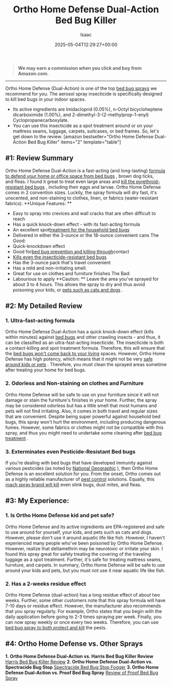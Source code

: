 ﻿---
author: Isaac
layout: post
title: Ortho Home Defense Dual-Action Bed Bug Killer
date: '2025-05-04T12:29:27+00:00'
categories:
- Drains
- Guide
tags: []
slug: /ortho-home-defense-dual-action-bed-bug-killer-review/
lastmod: 2025-05-07T12:21:28+03:00
---
> **We may earn a commission when you click and buy from Amazon.com.**
>

---
Ortho Home Defense (Dual-Action) is one of the top
[bed bug sprays](https://pestpolicy.com/best-bed-bug-spray/)
we recommend for you. The aerosol spray insecticide is specifically designed to kill bed bugs in your indoor spaces.
- Its active ingredients are Imidacloprid (0.05%), n-Octyl bicycloheptene dicarboximide (1.00%), and 2-dimethyl-3-(2-methylprop-1-enyl) Cyclopropanecarboxylate.
- You can use this insecticide as a spot treatment around or on your mattress seams, luggage, carpets, suitcases, or bed frames. So, let's get down to the review.
[amazon bestseller="Ortho Home Defense Dual-Action Bed Bug Killer" items="2" template="table"]
## #1: Review Summary
Ortho Home Defense Dual-Action is a fast-acting (and long-lasting)
[formula to defend your home or office space from bed bugs](https://pestpolicy.com/does-vinegar-kill-bed-bugs/)
, brown dog ticks, and fleas.
I found it great to treat even large areas and
[kill the pyrethroid-resistant bed bugs](https://pestpolicy.com/does-lavender-kill-bed-bugs/)
, including their eggs and larvae. Ortho Home Defense comes in 2 convention sizes.
Luckily, the spray formula will dry fast, it's unscented, and non-staining to clothes, linen, or fabrics (water-resistant fabrics).
**Unique Features: **
- Easy to spray into crevices and wall cracks that are often difficult to reach
- Has a quick knock-down effect - with its fast-acting formula
- An excellent spot[treatment for the household bed bugs](https://pestpolicy.com/does-baby-powder-kill-bed-bugs/)
- Delivered in either the 3-ounce or the 18-ounce convenient cans
The Good:
- Quick-knockdown effect
- Good for[bed bug prevention and killing through](https://pestpolicy.com/does-ammonia-kill-bed-bugs/)contact
- [Kills even the insecticide-resistant bed bugs](https://pestpolicy.com/does-lysol-kill-bed-bugs/)
- Has the 3-ounce pack that's travel convenient
- Has a mild and non-irritating smell.
- Great for use on clothes and furniture finishes
The Bad:
- Labourious to apply
**Caution: **
Leave the area you've sprayed for about 3 to 4 hours. This allows the spray to dry and thus avoid poisoning your kids, or
[pets such as cats and dogs](https://pestpolicy.com/what-is-blep-in-pets-cats-and-dogs/)
.
## #2: My Detailed Review
### 1. Ultra-fast-acting formula
Ortho Home Defense Dual-Action has a quick knock-down effect (kills within minutes) against
[bed bugs](https://pestpolicy.com/what-does-bed-bug-poop-look-like/)
and other crawling insects - and thus, it can be classified as an ultra-fast-acting insecticide.
The insecticide is both a contact-killing and spot treatment formula. Therefore, this will ensure that the
[bed bugs won't come back to your living](https://pestpolicy.com/can-bed-bugs-live-outside/)
spaces.
However, Ortho Home Defense has high potency, which means that it might not be very
[safe around kids or pets](https://pestpolicy.com/pet-safe-roach-killer/)
. Therefore, you must clean the sprayed areas sometime after treating your home for bed bugs.
### 2. Odorless and Non-staining on clothes and Furniture
Ortho Home Defense will be safe to use on your furniture since it will not damage or stain the furniture's finishes in your home.
Further, the spray may be considered odorless but has a little smell that most humans and pets will not find irritating. Also, it comes in both travel and regular sizes that are convenient.
Despite being super powerful against household bed bugs, this spray won't hurt the environment, including producing dangerous fumes.
However, some fabrics or clothes might not be compatible with this spray, and thus you might need to undertake some cleaning after
[bed bug treatment](https://pestpolicy.com/scabies-vs-bed-bugs/)
.
### 3. Exterminates even Pesticide-Resistant Bed bugs
If you're dealing with bed bugs that have developed immunity against various pesticides (as noted by
[National Geographic](https://news.nationalgeographic.com/news/2013/13/130314-bedbug-insecticide-resistance-pest-science/)
), then Ortho Home Defense is an excellent solution for you.
From the onset, Ortho comes out as a highly reliable manufacturer of
[pest control](https://pestpolicy.com/flying-ants-vs-termites/)
solutions. Equally, this
[roach spray brand will kill](https://pestpolicy.com/combat-max-12-month-roach-killing-bait-review/)
even stink bugs, dust mites, and fleas.
## #3: My Experience:
### 1. Is Ortho Home Defense kid and pet safe?
Ortho Home Defense and its active ingredients are EPA-registered and safe to use around for yourself, your kids, and pets such as cats and dogs. However, please don't use it around aquatic life like fish.
However, I haven't experienced many people who've been poisoned by
Ortho Home Defense. However, realize that deltamethrin may be neurotoxic or irritate your skin.
I found this spray great for safely treating the covering of the traveling luggage as a spot treatment. Further, it's safe for treating mattress seams, furniture, and carpets.
In summary,
Ortho Home Defense will be safe to use around your kids and pets, but you must not use it near aquatic life like fish.
### 2. Has a 2-weeks residue effect
Ortho Home Defense (dual-action) has a long residue effect of about two weeks. Further, some other customers note that this spray formula will have 7-10 days or residue effect.
However, the manufacturer also recommends that you spray regularly. For example,
Ortho states that you begin with the daily application before going to 2-3 times spraying per week.
Finally, you can now spray weekly or once every two weeks. Therefore, you can use
[bed bug spray to both protect and kill](https://pestpolicy.com/does-dryer-kill-bed-bugs/)
the pests.
## #4: Ortho Home Defense vs. Other Sprays
**1. Ortho Home Defense Dual-Action vs. Harris Bed Bug Killer Review**
[Harris Bed Bug Killer Review](https://pestpolicy.com/harris-bed-bug-killer-review/)
**2. Ortho Home Defense Dual-Action vs. Spectracide Bug Stop**
[Spectracide Bed Bug Stop Fogger](https://pestpolicy.com/spectracide-bug-stop-fogger-review-for-bed-bugs/)
**3. Ortho Home Defense Dual-Action vs. Proof Bed Bug Spray**
[Review of Proof Bed Bug Spray](https://pestpolicy.com/proof-bed-bug-spray-review/)